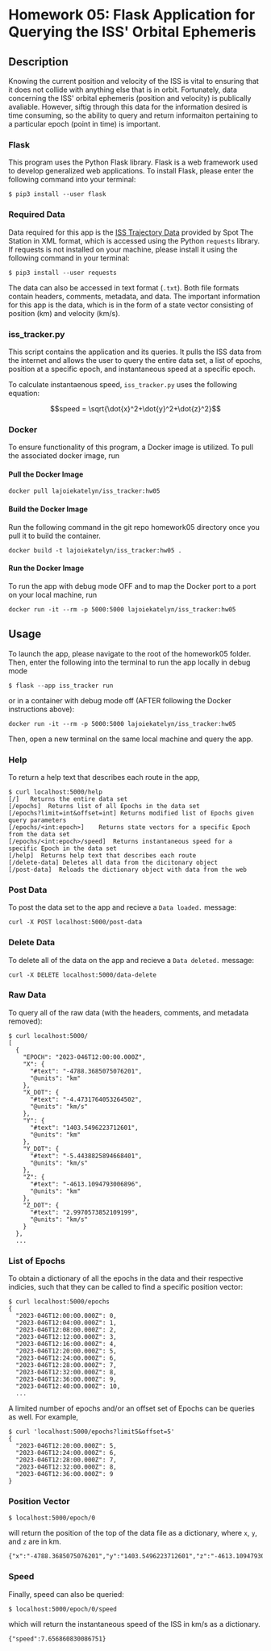 # Homework 05: Flask Application for Querying the ISS' Orbital Ephemeris

## Description
Knowing the current position and velocity of the ISS is vital to ensuring that it does not collide with anything else that is in orbit. Fortunately, data concerning the ISS' orbital ephemeris (position and velocity) is publically avaliable. However, siftig through this data for the information desired is time consuming, so the ability to query and return informaiton pertaining to a particular epoch (point in time) is important.

### Flask
This program uses the Python Flask library. Flask is a web framework used to develop generalized web applications. To install Flask, please enter the following command into your terminal:

```
$ pip3 install --user flask
```

### Required Data
Data required for this app is the [ISS Trajectory Data](https://spotthestation.nasa.gov/trajectory_data.cfm) provided by Spot The Station in XML format, which is accessed using the Python `requests` library. If requests is not installed on your machine, please install it using the following command in your terminal:

```
$ pip3 install --user requests
```
The data can also be accessed in text format (`.txt`). Both file formats contain headers, comments, metadata, and data. The important information for this app is the data, which is in the form of a state vector consisting of position (km) and velocity (km/s).

### iss_tracker.py
This script contains the application and its queries. It pulls the ISS data from the internet and allows the user to query the entire data set, a list of epochs, position at a specific epoch, and instantaneous speed at a specific epoch.

To calculate instantaenous speed, `iss_tracker.py` uses the following equation:
```math
speed = \sqrt{\dot{x}^2+\dot{y}^2+\dot{z}^2}
```

### Docker
To ensure functionality of this program, a Docker image is utilized. To pull the associated docker image, run

#### Pull the Docker Image
```
docker pull lajoiekatelyn/iss_tracker:hw05
```

#### Build the Docker Image
Run the following command in the git repo homework05 directory once you pull it to build the container.
```
docker build -t lajoiekatelyn/iss_tracker:hw05 .
```

#### Run the Docker Image
To run the app with debug mode OFF and to map the Docker port to a port on your local machine, run
```
docker run -it --rm -p 5000:5000 lajoiekatelyn/iss_tracker:hw05
```

## Usage
To launch the app, please navigate to the root of the homework05 folder. Then, enter the following into the terminal to run the app locally in debug mode
```
$ flask --app iss_tracker run
```
or in a container with debug mode off (AFTER following the Docker instructions above):
```
docker run -it --rm -p 5000:5000 lajoiekatelyn/iss_tracker:hw05
```
Then, open a new terminal on the same local machine and query the app.

### Help
To return a help text that describes each route in the app,
```
$ curl localhost:5000/help
[/]   Returns the entire data set
[/epochs]  Returns list of all Epochs in the data set
[/epochs?limit=int&offset=int] Returns modified list of Epochs given query parameters
[/epochs/<int:epoch>]    Returns state vectors for a specific Epoch from the data set
[/epochs/<int:epoch>/speed]  Returns instantaneous speed for a specific Epoch in the data set
[/help]  Returns help text that describes each route
[/delete-data] Deletes all data from the dicitonary object
[/post-data]  Reloads the dictionary object with data from the web
```

### Post Data
To post the data set to the app and recieve a `Data loaded.` message:
```
curl -X POST localhost:5000/post-data
```

### Delete Data
To delete all of the data on the app and recieve a `Data deleted.` message:
```
curl -X DELETE localhost:5000/data-delete
```

### Raw Data
To query all of the raw data (with the headers, comments, and metadata removed):
```
$ curl localhost:5000/
[
  {
    "EPOCH": "2023-046T12:00:00.000Z",
    "X": {
      "#text": "-4788.3685075076201",
      "@units": "km"
    },
    "X_DOT": {
      "#text": "-4.4731764053264502",
      "@units": "km/s"
    },
    "Y": {
      "#text": "1403.5496223712601",
      "@units": "km"
    },
    "Y_DOT": {
      "#text": "-5.4438825894668401",
      "@units": "km/s"
    },
    "Z": {
      "#text": "-4613.1094793006896",
      "@units": "km"
    },
    "Z_DOT": {
      "#text": "2.9970573852109199",
      "@units": "km/s"
    }
  },
  ...

```

### List of Epochs
To obtain a dictionary of all the epochs in the data and their respective indicies, such that they can be called to find a specific position vector:
```
$ curl localhost:5000/epochs
{
  "2023-046T12:00:00.000Z": 0,
  "2023-046T12:04:00.000Z": 1,
  "2023-046T12:08:00.000Z": 2,
  "2023-046T12:12:00.000Z": 3,
  "2023-046T12:16:00.000Z": 4,
  "2023-046T12:20:00.000Z": 5,
  "2023-046T12:24:00.000Z": 6,
  "2023-046T12:28:00.000Z": 7,
  "2023-046T12:32:00.000Z": 8,
  "2023-046T12:36:00.000Z": 9,
  "2023-046T12:40:00.000Z": 10,
  ...
```
A limited number of epochs and/or an offset set of Epochs can be queries as well. For example,
```
$ curl 'localhost:5000/epochs?limit5&offset=5'
{
  "2023-046T12:20:00.000Z": 5,
  "2023-046T12:24:00.000Z": 6,
  "2023-046T12:28:00.000Z": 7,
  "2023-046T12:32:00.000Z": 8,
  "2023-046T12:36:00.000Z": 9
}
```

### Position Vector
```
$ localhost:5000/epoch/0
```
will return the position of the top of the data file as a dictionary, where `x`, `y`, and `z` are in km.
```
{"x":"-4788.3685075076201","y":"1403.5496223712601","z":"-4613.1094793006896"}
```
### Speed
Finally, speed can also be queried:
```
$ localhost:5000/epoch/0/speed
```
which will return the instantaneous speed of the ISS in km/s as a dictionary.
```
{"speed":7.656860830086751}
```
